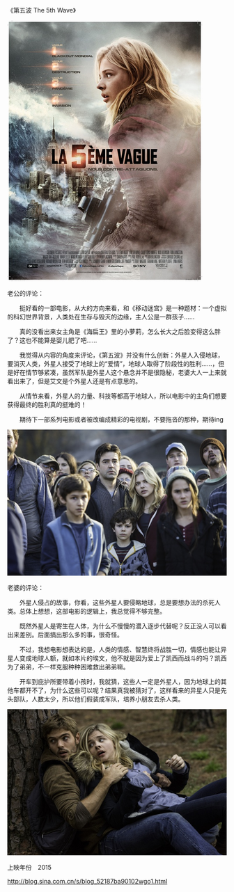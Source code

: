 《第五波 The 5th Wave》

			
![](./img/001vda4xzy70SyY1qHKf8&690.jpg)


老公的评论：


　　挺好看的一部电影，从大的方向来看，和《移动迷宫》是一种题材：一个虚拟的科幻世界背景，人类处在生存与毁灭的边缘，主人公是一群孩子……

　　真的没看出来女主角是《海扁王》里的小萝莉，怎么长大之后脸变得这么胖了？这也不能算是婴儿肥了吧……


　　我觉得从内容的角度来评论，《第五波》并没有什么创新：外星人入侵地球，要消灭人类，外星人接受了地球上的“爱情”，地球人取得了阶段性的胜利……，但是好在情节够紧凑，虽然军队是外星人这个悬念并不是很隐秘，老婆大人一上来就看出来了，但是艾文是个外星人还是有点意思的。

　　从情节来看，外星人的力量、科技等都高于地球人，所以电影中的主角们想要获得最终的胜利真的挺难的！

　　期待下一部系列电影或者被改编成精彩的电视剧，不要拖沓的那种，期待ing
<a href="http://photo.blog.sina.com.cn/showpic.html#blogid=52187ba90102wgo1&url=http://album.sina.com.cn/pic/001vda4xzy70Sz13PtI16" target="_blank"></a>

![](./img/001vda4xzy70Sz1XP8H3f&690.jpg)


老婆的评论：


　　外星人侵占的故事，你看，这些外星人要侵略地球，总是要想办法的杀死人类。总体上想想，这部电影的逻辑上，我总觉得不够完整。

　　既然外星人是寄生在人体，为什么不慢慢的潜入逐步代替呢？反正没人可以看出来差别。后面搞出那么多的事，很奇怪。


　　不过，我想电影想表达的是，人类的情感、智慧终将战胜一切，情感也能让异星人变成地球人额，就如本片的埃文，他不就是因为爱上了凯西而战斗的吗？凯西为了弟弟，不一样克服种种困难救出弟弟嘛。


　　开车到庇护所要带着小孩时，我就猜，这些人一定是外星人，因为地球上的其他车都开不了，为什么这些可以呢？结果真我被猜对了，这样看来的异星人只是先头部队，人数太少，所以他们假装成军队，培养小朋友去杀人类。

![](./img/001vda4xzy70Sz2ULSX8b&690.jpg)


上映年份　2015							
		
http://blog.sina.com.cn/s/blog_52187ba90102wgo1.html
